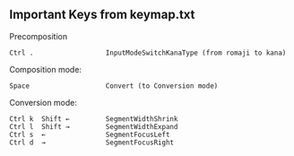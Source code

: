 Important Keys from keymap.txt
------------------------------

Precomposition

    Ctrl .                  InputModeSwitchKanaType (from romaji to kana)

Composition mode:

    Space                   Convert (to Conversion mode)

Conversion mode:

    Ctrl k  Shift ←         SegmentWidthShrink
    Ctrl l  Shift →         SegmentWidthExpand
    Ctrl s  ←               SegmentFocusLeft
    Ctrl d  →               SegmentFocusRight
